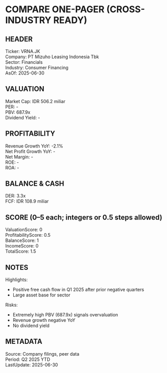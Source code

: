 # COMPARE ONE-PAGER (CROSS-INDUSTRY READY)

## HEADER
Ticker: VRNA.JK  
Company: PT Mizuho Leasing Indonesia Tbk  
Sector: Financials  
Industry: Consumer Financing  
AsOf: 2025-06-30

## VALUATION
Market Cap: IDR 506.2 miliar  
PER: -  
PBV: 687.9x  
Dividend Yield: -

## PROFITABILITY
Revenue Growth YoY: -2.1%  
Net Profit Growth YoY: -  
Net Margin: -  
ROE: -  
ROA: -

## BALANCE & CASH
DER: 3.3x  
FCF: IDR 108.9 miliar

## SCORE (0–5 each; integers or 0.5 steps allowed)
ValuationScore: 0  
ProfitabilityScore: 0.5  
BalanceScore: 1  
IncomeScore: 0  
TotalScore: 1.5

## NOTES
Highlights:
- Positive free cash flow in Q1 2025 after prior negative quarters
- Large asset base for sector

Risks:
- Extremely high PBV (687.9x) signals overvaluation
- Revenue growth negative YoY
- No dividend yield

## METADATA
Source: Company filings, peer data  
Period: Q2 2025 YTD  
LastUpdate: 2025-06-30